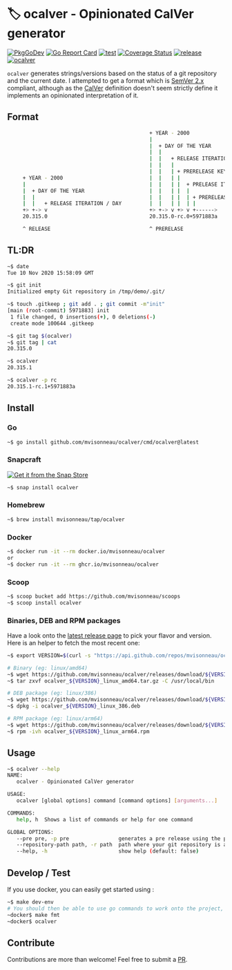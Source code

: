 # 🏷 ocalver - Opinionated CalVer generator

[![PkgGoDev](https://pkg.go.dev/badge/github.com/mvisonneau/ocalver)](https://pkg.go.dev/mod/github.com/mvisonneau/ocalver)
[![Go Report Card](https://goreportcard.com/badge/github.com/mvisonneau/ocalver)](https://goreportcard.com/report/github.com/mvisonneau/ocalver)
[![test](https://github.com/mvisonneau/ocalver/actions/workflows/test.yml/badge.svg)](https://github.com/mvisonneau/ocalver/actions/workflows/test.yml)
[![Coverage Status](https://coveralls.io/repos/github/mvisonneau/ocalver/badge.svg?branch=main)](https://coveralls.io/github/mvisonneau/ocalver?branch=main)
[![release](https://github.com/mvisonneau/ocalver/actions/workflows/release.yml/badge.svg)](https://github.com/mvisonneau/ocalver/actions/workflows/release.yml)
[![ocalver](https://snapcraft.io/ocalver/badge.svg)](https://snapcraft.io/ocalver)

`ocalver` generates strings/versions based on the status of a git repository and the current date. I attempted to get a format which is [SemVer 2.x](https://semver.org/) compliant, although as the [CalVer](https://calver.org/) definition doesn't seem strictly define it implements an opinionated interpretation of it.

## Format

```bash
                                              + YEAR - 2000
                                              |
                                              |  + DAY OF THE YEAR
                                              |  |
                                              |  |   + RELEASE ITERATION / DAY
                                              |  |   |
                                              |  |   | + PRERELEASE KEY (CONFIGURABLE)
     + YEAR - 2000                            |  |   | |
     |                                        |  |   | |  + PRELEASE ITERATION / DAY
     |  + DAY OF THE YEAR                     |  |   | |  |
     |  |                                     |  |   | |  | + PRERELEASE COMMIT HASH
     |  |   + RELEASE ITERATION / DAY         |  |   | |  | |
     +> +-> v                                 +> +-> v +> v +------>
     20.315.0                                 20.315.0-rc.0+5971883a

     ^ RELEASE                                ^ PRERELASE
```

## TL:DR

```bash
~$ date
Tue 10 Nov 2020 15:58:09 GMT

~$ git init
Initialized empty Git repository in /tmp/demo/.git/

~$ touch .gitkeep ; git add . ; git commit -m"init"
[main (root-commit) 5971883] init
 1 file changed, 0 insertions(+), 0 deletions(-)
 create mode 100644 .gitkeep

~$ git tag $(ocalver)
~$ git tag | cat
20.315.0

~$ ocalver
20.315.1

~$ ocalver -p rc
20.315.1-rc.1+5971883a
```

## Install

### Go

```bash
~$ go install github.com/mvisonneau/ocalver/cmd/ocalver@latest
```

### Snapcraft

[![Get it from the Snap Store](https://snapcraft.io/static/images/badges/en/snap-store-black.svg)](https://snapcraft.io/ocalver)

```bash
~$ snap install ocalver
```

### Homebrew

```bash
~$ brew install mvisonneau/tap/ocalver
```

### Docker

```bash
~$ docker run -it --rm docker.io/mvisonneau/ocalver
or
~$ docker run -it --rm ghcr.io/mvisonneau/ocalver
```

### Scoop

```bash
~$ scoop bucket add https://github.com/mvisonneau/scoops
~$ scoop install ocalver
```

### Binaries, DEB and RPM packages

Have a look onto the [latest release page](https://github.com/mvisonneau/ocalver/releases/latest) to pick your flavor and version. Here is an helper to fetch the most recent one:

```bash
~$ export VERSION=$(curl -s "https://api.github.com/repos/mvisonneau/ocalver/releases/latest" | grep '"tag_name":' | sed -E 's/.*"([^"]+)".*/\1/')
```

```bash
# Binary (eg: linux/amd64)
~$ wget https://github.com/mvisonneau/ocalver/releases/download/${VERSION}/ocalver_${VERSION}_linux_amd64.tar.gz
~$ tar zxvf ocalver_${VERSION}_linux_amd64.tar.gz -C /usr/local/bin

# DEB package (eg: linux/386)
~$ wget https://github.com/mvisonneau/ocalver/releases/download/${VERSION}/ocalver_${VERSION}_linux_386.deb
~$ dpkg -i ocalver_${VERSION}_linux_386.deb

# RPM package (eg: linux/arm64)
~$ wget https://github.com/mvisonneau/ocalver/releases/download/${VERSION}/ocalver_${VERSION}_linux_arm64.rpm
~$ rpm -ivh ocalver_${VERSION}_linux_arm64.rpm
```

## Usage

```bash
~$ ocalver --help
NAME:
   ocalver - Opinionated CalVer generator

USAGE:
   ocalver [global options] command [command options] [arguments...]

COMMANDS:
   help, h  Shows a list of commands or help for one command

GLOBAL OPTIONS:
   --pre pre, -p pre                generates a pre release using the provided value as a key
   --repository-path path, -r path  path where your git repository is available (default: ".")
   --help, -h                       show help (default: false)
```

## Develop / Test

If you use docker, you can easily get started using :

```bash
~$ make dev-env
# You should then be able to use go commands to work onto the project, eg:
~docker$ make fmt
~docker$ ocalver
```

## Contribute

Contributions are more than welcome! Feel free to submit a [PR](https://github.com/mvisonneau/ocalver/pulls).
